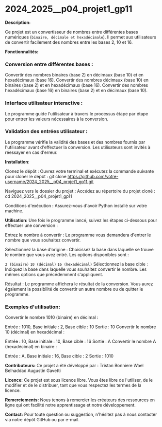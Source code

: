 # 2024_2025__p04_projet1_gp11
**Description:**

Ce projet est un convertisseur de nombres entre différentes bases numériques (``binaire, décimale et hexadécimale``). Il permet aux utilisateurs de convertir facilement des nombres entre les bases 2, 10 et 16.


**Fonctionnalités:**


### Conversion entre différentes bases :

Convertir des nombres binaires (base 2) en décimaux (base 10) et en hexadécimaux (base 16).
Convertir des nombres décimaux (base 10) en binaires (base 2) et en hexadécimaux (base 16).
Convertir des nombres hexadécimaux (base 16) en binaires (base 2) et en décimaux (base 10).

### Interface utilisateur interactive :

Le programme guide l'utilisateur à travers le processus étape par étape pour entrer les valeurs nécessaires à la conversion.


### Validation des entrées utilisateur :

Le programme vérifie la validité des bases et des nombres fournis par l'utilisateur avant d'effectuer la conversion.
Les utilisateurs sont invités à réessayer en cas d'erreur.


**Installation:**

Clonez le dépôt : Ouvrez votre terminal et exécutez la commande suivante pour cloner le dépôt :
git clone https://github.com/votre-username/2024_2025__p04_projet1_gp11.git


Naviguez vers le dossier du projet : Accédez au répertoire du projet cloné :
cd 2024_2025__p04_projet1_gp11


Conditions d'exécution : Assurez-vous d'avoir Python installé sur votre machine.

**Utilisation:**
Une fois le programme lancé, suivez les étapes ci-dessous pour effectuer une conversion :

Entrez le nombre à convertir : Le programme vous demandera d'entrer le nombre que vous souhaitez convertir.

Sélectionnez la base d'origine : Choisissez la base dans laquelle se trouve le nombre que vous avez entré. Les options disponibles sont :

``2 (binaire)``
``10 (décimal)``
``16 (hexadécimal)``
Sélectionnez la base cible : Indiquez la base dans laquelle vous souhaitez convertir le nombre. Les mêmes options que précédemment s'appliquent.

Résultat : Le programme affichera le résultat de la conversion. Vous aurez également la possibilité de convertir un autre nombre ou de quitter le programme.

### Exemples d'utilisation:

Convertir le nombre 1010 (binaire) en décimal :

Entrée : 1010, Base initiale : 2, Base cible : 10
Sortie : 10
Convertir le nombre 10 (décimal) en hexadécimal :

Entrée : 10, Base initiale : 10, Base cible : 16
Sortie : A
Convertir le nombre A (hexadécimal) en binaire :

Entrée : A, Base initiale : 16, Base cible : 2
Sortie : 1010


**Contributeurs:**
Ce projet a été développé par :
Tristan Bonniere
Wael Belhaddad
Augustin Gavetti


**Licence:**
Ce projet est sous licence libre. Vous êtes libre de l'utiliser, de le modifier et de le distribuer, tant que vous respectez les termes de la licence.

**Remerciements:**
Nous tenons à remercier les créateurs des ressources en ligne qui ont facilité notre apprentissage et notre développement.

**Contact:**
Pour toute question ou suggestion, n'hésitez pas à nous contacter via notre dépôt GitHub ou par e-mail.
